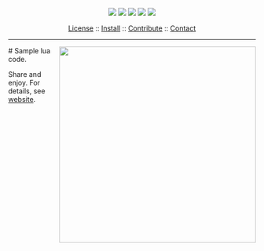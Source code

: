 


 
 
<p align=center><img 
src="https://img.shields.io/badge/language-lua-orange">&nbsp;<img 
src="https://img.shields.io/badge/purpose-ai,se-blueviolet">&nbsp;<img 
src="https://img.shields.io/badge/platform-mac,*nux-informational">&nbsp;<img 
src="https://img.shields.io/badge/license-Bsd2-informational">&nbsp;<img
src="https://travis-ci.org/timm/lua.svg?branch=master"> </p> 
<p align=center><a 
href="LICENSE.md">License</a> :: <a 
href="INSTALL.md">Install</a> :: <a
href="CODE_OF_CONDUCT.md">Contribute</a> :: <a 
href="CONTACT.md">Contact</a> <hr></p>

<img src="https://i.kinja-img.com/gawker-media/image/upload/c_fit,f_auto,fl_progressive,q_80,w_470/mfi4b9mekjgkymxtl0ns.jpg" align=right width=400>
# Sample lua code. 

Share and enjoy. For details, see [website](http://menzies.us/lua). 

